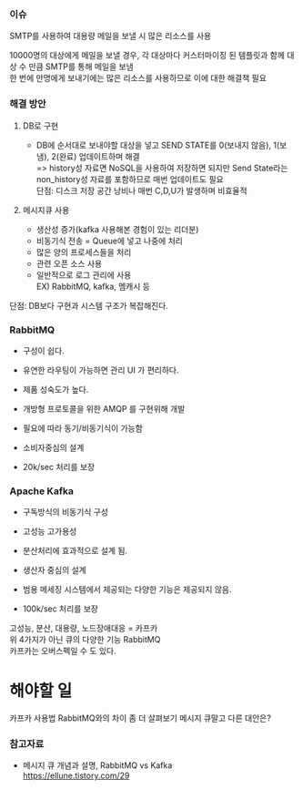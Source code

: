 ### 이슈
SMTP를 사용하여 대용량 메일을 보낼 시 많은 리소스를 사용   

10000명의 대상에게 메일을 보낼 경우, 각 대상마다 커스터마이징 된 템플릿과 함께 대상 수 만큼 SMTP를 통해 메일을 보냄   
한 번에 만명에게 보내기에는 많은 리소스를 사용하므로 이에 대한 해결책 필요   
   
### 해결 방안

1. DB로 구현
   - DB에 순서대로 보내야할 대상을 넣고 SEND STATE를 0(보내지 않음), 1(보냄), 2(완료) 업데이트하며 해결   
   => history성 자료면 NoSQL을 사용하여 저장하면 되지만 Send State라는 non_history성 자료를 포함하므로 매번 업데이트도 필요   
   단점: 디스크 저장 공간 낭비나 매번 C,D,U가 발생하며 비효율적

2. 메시지큐 사용
   - 생산성 증가(kafka 사용해본 경험이 있는 리더분)   
   - 비동기식 전송 = Queue에 넣고 나중에 처리
   - 많은 양의 프로세스들을 처리
   - 관련 오픈 소스 사용
   - 일반적으로 로그 관리에 사용   
   EX) RabbitMQ, kafka, 멤캐시 등
   
   
단점: DB보다 구현과 시스템 구조가 복잡해진다.

### RabbitMQ
 - 구성이 쉽다. 

 - 유연한 라우팅이 가능하면 관리 UI 가 편리하다. 

 - 제품 성숙도가 높다. 

 - 개방형 프로토콜을 위한 AMQP 를 구현위해 개발 

 - 필요에 따라 동기/비동기식이 가능함 

 - 소비자중심의 설계

 - 20k/sec 처리를 보장
   
   
### Apache Kafka 
 - 구독방식의 비동기식 구성

 - 고성능 고가용성 

 - 분산처리에 효과적으로 설계 됨. 

 - 생산자 중심의 설계 

 - 범용 메세징 시스템에서 제공되는 다양한 기능은 제공되지 않음.

 - 100k/sec 처리를 보장
 
 고성능, 분산, 대용량, 노드장애대응 = 카프카   
 위 4가지가 아닌 큐의 다양한 기능 RabbitMQ   
 카프카는 오버스펙일 수 도 있다.
 
   
# 해야할 일
카프카 사용법
RabbitMQ와의 차이 좀 더 살펴보기
메시지 큐말고 다른 대안은?
   
### 참고자료
- 메시지 큐 개념과 설명, RabbitMQ vs Kafka   
https://ellune.tistory.com/29
